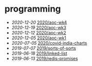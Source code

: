 # programming

- *2020-12-20* [2020/aoc-wk4](./2020/aoc-wk4)
- *2020-12-19* [2020/aoc-wk3](./2020/aoc-wk3)
- *2020-12-12* [2020/aoc-wk2](./2020/aoc-wk2)
- *2020-12-05* [2020/aoc-wk1](./2020/aoc-wk1)
- *2020-07-05* [2020/covid-india-charts](./2020/covid-india-charts)
- *2019-07-07* [2019/sorts-of-sorts](./2019/sorts-of-sorts)
- *2019-06-18* [2019/linked-list](./2019/linked-list)
- *2019-06-13* [2019/redis-promises](./2019/redis-promises)

